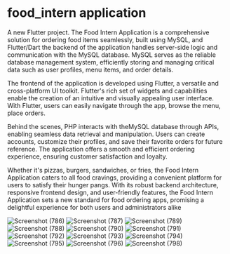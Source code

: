 # food_intern application

A new Flutter project.
The Food Intern Application is a comprehensive solution for ordering food items seamlessly, built using MySQL, and Flutter/Dart the backend of the application handles server-side logic and communication with the MySQL database. MySQL serves as the reliable database management system, efficiently storing and managing critical data such as user profiles, menu items, and order details.

The frontend of the application is developed using Flutter, a versatile and cross-platform UI toolkit. Flutter's rich set of widgets and capabilities enable the creation of an intuitive and visually appealing user interface. With Flutter, users can easily navigate through the app, browse the menu, place orders.

Behind the scenes, PHP interacts with theMySQL database through APIs, enabling seamless data retrieval and manipulation. Users can create accounts, customize their profiles, and save their favorite orders for future reference. The application offers a smooth and efficient ordering experience, ensuring customer satisfaction and loyalty.

Whether it's pizzas, burgers, sandwiches, or fries, the Food Intern Application caters to all food cravings, providing a convenient platform for users to satisfy their hunger pangs. With its robust backend architecture, responsive frontend design, and user-friendly features, the Food Intern Application sets a new standard for food ordering apps, promising a delightful experience for both users and administrators alike

![Screenshot (786)](https://github.com/Aneesanwar123/Food-Mobile-App/assets/128696571/301ba1ac-a380-4aa1-a785-c0ac4094177f)
![Screenshot (787)](https://github.com/Aneesanwar123/Food-Mobile-App/assets/128696571/800b8ab2-45ac-47dc-895e-bdbe029d9b2f)
![Screenshot (789)](https://github.com/Aneesanwar123/Food-Mobile-App/assets/128696571/9f8bda0f-4838-4192-a796-e7fea1561133)
![Screenshot (788)](https://github.com/Aneesanwar123/Food-Mobile-App/assets/128696571/7536bcee-6aec-4cde-bfa6-6b6e4d123108)
![Screenshot (790)](https://github.com/Aneesanwar123/Food-Mobile-App/assets/128696571/bd7f9d65-f207-45de-8a49-6fabedb795ed)
![Screenshot (791)](https://github.com/Aneesanwar123/Food-Mobile-App/assets/128696571/c96671c3-4527-42b3-a31c-461d1bf68a27)
![Screenshot (792)](https://github.com/Aneesanwar123/Food-Mobile-App/assets/128696571/102b1bc6-ea90-4d16-ac60-3aca9a389ada)
![Screenshot (793)](https://github.com/Aneesanwar123/Food-Mobile-App/assets/128696571/0c956d12-f2f4-4db3-bd97-a1263f0ac46a)
![Screenshot (794)](https://github.com/Aneesanwar123/Food-Mobile-App/assets/128696571/467fa987-a7f9-427b-b264-0f6941264aae)
![Screenshot (795)](https://github.com/Aneesanwar123/Food-Mobile-App/assets/128696571/a32bd6c6-15b2-4b39-889e-1261e6dc8841)
![Screenshot (796)](https://github.com/Aneesanwar123/Food-Mobile-App/assets/128696571/46865348-e6fe-4199-a7cb-1e7f55aa34c9)
![Screenshot (798)](https://github.com/Aneesanwar123/Food-Mobile-App/assets/128696571/b0f1f441-2fbd-4b78-919e-2d94a0191878)
